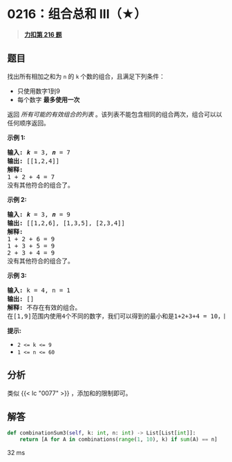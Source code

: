 # 0216：组合总和 III（★）


> <u>**[力扣第 216 题](https://leetcode.cn/problems/combination-sum-iii/)**</u>

## 题目

<p>找出所有相加之和为 <code>n</code><em> </em>的 <code>k</code><strong> </strong>个数的组合，且满足下列条件：</p>

<ul>
<li>只使用数字1到9</li>
<li>每个数字 <strong>最多使用一次</strong> </li>
</ul>

<p>返回 <em>所有可能的有效组合的列表</em> 。该列表不能包含相同的组合两次，组合可以以任何顺序返回。</p>



<p><strong>示例 1:</strong></p>

<pre>
<strong>输入:</strong> <em><strong>k</strong></em> = 3, <em><strong>n</strong></em> = 7
<strong>输出:</strong> [[1,2,4]]
<strong>解释:</strong>
1 + 2 + 4 = 7
没有其他符合的组合了。</pre>

<p><strong>示例 2:</strong></p>

<pre>
<strong>输入:</strong> <em><strong>k</strong></em> = 3, <em><strong>n</strong></em> = 9
<strong>输出:</strong> [[1,2,6], [1,3,5], [2,3,4]]
<strong>解释:
</strong>1 + 2 + 6 = 9
1 + 3 + 5 = 9
2 + 3 + 4 = 9
没有其他符合的组合了。</pre>

<p><strong>示例 3:</strong></p>

<pre>
<strong>输入:</strong> k = 4, n = 1
<strong>输出:</strong> []
<strong>解释:</strong> 不存在有效的组合。
在[1,9]范围内使用4个不同的数字，我们可以得到的最小和是1+2+3+4 = 10，因为10 &gt; 1，没有有效的组合。
</pre>



<p><strong>提示:</strong></p>

<ul>
<li><code>2 &lt;= k &lt;= 9</code></li>
<li><code>1 &lt;= n &lt;= 60</code></li>
</ul>


## 分析

类似 {{< lc "0077" >}} ，添加和的限制即可。

## 解答

```python
def combinationSum3(self, k: int, n: int) -> List[List[int]]:
    return [A for A in combinations(range(1, 10), k) if sum(A) == n]
```
32 ms



